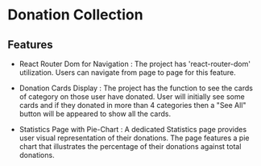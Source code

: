 # Donation Collection


## Features

- React Router Dom for Navigation :
The project has 'react-router-dom' utilization. Users can navigate from page to page for this feature.

- Donation Cards Display :
The project has the function to see the cards of category on those user have donated. User will initially see some cards and if they donated in more than 4 categories then a "See All" button will be appeared to show all the cards.

- Statistics Page with Pie-Chart :
A dedicated Statistics page provides user visual representation of their donations. The page features a pie chart that illustrates the percentage of their donations against total donations. 

